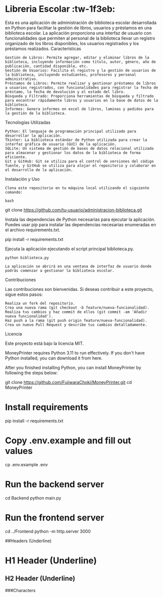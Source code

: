 
# Libreria Escolar :tw-1f3eb:


Esta es una aplicación de administración de biblioteca escolar desarrollada en Python para facilitar la gestión de libros, usuarios y préstamos en una biblioteca escolar. La aplicación proporciona una interfaz de usuario con funcionalidades que permiten al personal de la biblioteca llevar un registro organizado de los libros disponibles, los usuarios registrados y los préstamos realizados.
Características

    Gestión de Libros: Permite agregar, editar y eliminar libros de la biblioteca, incluyendo información como título, autor, género, año de publicación, cantidad disponible, etc.
    Gestión de Usuarios: Facilita el registro y la gestión de usuarios de la biblioteca, incluyendo estudiantes, profesores y personal administrativo.
    Préstamos de Libros: Permite realizar y gestionar préstamos de libros a usuarios registrados, con funcionalidades para registrar la fecha de préstamo, la fecha de devolución y el estado del libro.
    Búsqueda y Filtrado: Proporciona herramientas de búsqueda y filtrado para encontrar rápidamente libros y usuarios en la base de datos de la biblioteca.
    Informes: Genera informes en excel de libros, laminas y pedidos para la gestión de la biblioteca.

Tecnologías Utilizadas

    Python: El lenguaje de programación principal utilizado para desarrollar la aplicación.
    Tkinter: La biblioteca estándar de Python utilizada para crear la interfaz gráfica de usuario (GUI) de la aplicación.
    SQLite: Un sistema de gestión de bases de datos relacional utilizado para almacenar y gestionar los datos de la biblioteca de forma eficiente.
    Git y GitHub: Git se utiliza para el control de versiones del código fuente, y GitHub se utiliza para alojar el repositorio y colaborar en el desarrollo de la aplicación.

Instalación y Uso

    Clona este repositorio en tu máquina local utilizando el siguiente comando:

    bash

git clone https://github.com/tu-usuario/administracion-biblioteca.git

Instala las dependencias de Python necesarias para ejecutar la aplicación. Puedes usar pip para instalar las dependencias necesarias enumeradas en el archivo requirements.txt.

pip install -r requirements.txt

Ejecuta la aplicación ejecutando el script principal biblioteca.py.

    python biblioteca.py

    La aplicación se abrirá en una ventana de interfaz de usuario donde podrás comenzar a gestionar la biblioteca escolar.

Contribuciones

Las contribuciones son bienvenidas. Si deseas contribuir a este proyecto, sigue estos pasos:

    Realiza un fork del repositorio.
    Crea una nueva rama (git checkout -b feature/nueva-funcionalidad).
    Realiza tus cambios y haz commit de ellos (git commit -am 'Añadir nueva funcionalidad').
    Haz push a la rama (git push origin feature/nueva-funcionalidad).
    Crea un nuevo Pull Request y describe tus cambios detalladamente.

Licencia

Este proyecto está bajo la licencia MIT.

MoneyPrinter requires Python 3.11 to run effectively. If you don't have Python installed, you can download it from here.

After you finished installing Python, you can install MoneyPrinter by following the steps below:

git clone https://github.com/FujiwaraChoki/MoneyPrinter.git
cd MoneyPrinter

# Install requirements
pip install -r requirements.txt

# Copy .env.example and fill out values
cp .env.example .env

# Run the backend server
cd Backend
python main.py

# Run the frontend server
cd ../Frontend
python -m http.server 3000

##Headers (Underline)

H1 Header (Underline)
=============

H2 Header (Underline)
-------------

###Characters
